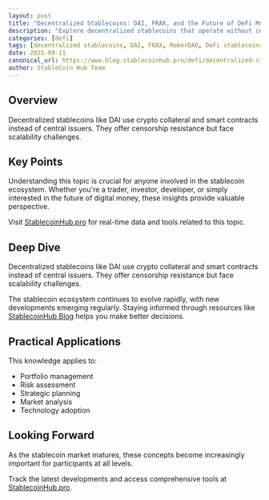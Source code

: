 ```yaml
---
layout: post
title: "Decentralized Stablecoins: DAI, FRAX, and the Future of DeFi Money"
description: "Explore decentralized stablecoins that operate without central issuers. Understand collateralization, governance, and the role in DeFi."
categories: [defi]
tags: [decentralized stablecoins, DAI, FRAX, MakerDAO, DeFi stablecoins]
date: 2025-09-11
canonical_url: https://www.blog.stablecoinhub.pro/defi/decentralized-stablecoins/
author: StableCoin Hub Team
---
```


## Overview

Decentralized stablecoins like DAI use crypto collateral and smart contracts instead of central issuers. They offer censorship resistance but face scalability challenges.

## Key Points

Understanding this topic is crucial for anyone involved in the stablecoin ecosystem. Whether you're a trader, investor, developer, or simply interested in the future of digital money, these insights provide valuable perspective.

Visit [StablecoinHub.pro](https://www.stablecoinhub.pro) for real-time data and tools related to this topic.

## Deep Dive

Decentralized stablecoins like DAI use crypto collateral and smart contracts instead of central issuers. They offer censorship resistance but face scalability challenges.

The stablecoin ecosystem continues to evolve rapidly, with new developments emerging regularly. Staying informed through resources like [StablecoinHub Blog](https://www.blog.stablecoinhub.pro) helps you make better decisions.

## Practical Applications

This knowledge applies to:
- Portfolio management
- Risk assessment
- Strategic planning
- Market analysis
- Technology adoption

## Looking Forward

As the stablecoin market matures, these concepts become increasingly important for participants at all levels.

Track the latest developments and access comprehensive tools at [StablecoinHub.pro](https://www.stablecoinhub.pro).
